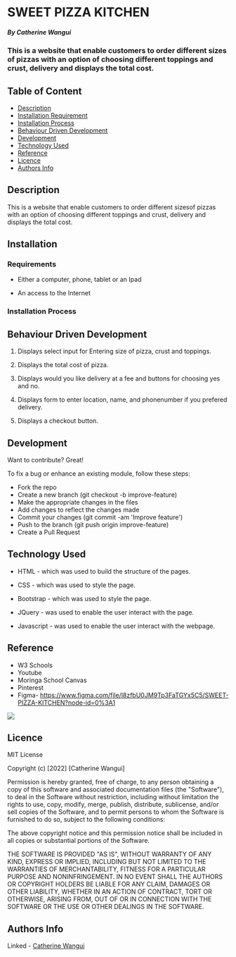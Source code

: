 # SWEET PIZZA KITCHEN

##### By Catherine Wangui
### This is a website that enable customers to order different sizes of pizzas with an option of choosing different toppings and crust, delivery and displays the total cost.

## Table of Content

+ [Description](#description)
+ [Installation Requirement](#Installation)
+ [Installation Process](#Installation-Process)
+ [Behaviour Driven Development](#Behavior-Driven-Development)
+ [Development](#Development)
+ [Technology Used](#technology-used)
+ [Reference](#reference)
+ [Licence](#licence)
+ [Authors Info](#author-Info)

## Description
<p>This is a website that enable customers to order different sizesof pizzas with an option of choosing different toppings and crust, delivery and displays the total cost.</p>

## Installation

### Requirements

* Either a computer, phone, tablet or an Ipad

* An access to the Internet

### Installation Process

## Behaviour Driven Development
1. Displays select input for Entering size of pizza, crust and toppings.

2. Displays the total cost of pizza.

3. Displays would you like delivery at a fee and buttons for choosing yes and no.

4.  Displays form to enter location, name, and phonenumber if you prefered delivery.

5. Displays a checkout button.
## Development
Want to contribute? Great!

To fix a bug or enhance an existing module, follow these steps:

* Fork the repo
* Create a new branch (git checkout -b improve-feature)
* Make the appropriate changes in the files
* Add changes to reflect the changes made
* Commit your changes (git commit -am 'Improve feature')
* Push to the branch (git push origin improve-feature)
* Create a Pull Request

## Technology Used
* HTML - which was used to build the structure of the pages.

* CSS - which was used to style the page.

* Bootstrap - which was used to style the page.

* JQuery - was used to enable the user interact with the page.

* Javascript - was used to enable the user interact with the webpage.

## Reference
* W3 Schools
* Youtube
* Moringa School Canvas
* Pinterest
* Figma- https://www.figma.com/file/l8zfbU0JM9Tp3FaTGYx5C5/SWEET-PIZZA-KITCHEN?node-id=0%3A1

![](../SWEET-PIZZA-KITCHEN/images/sweet.png)

## Licence

MIT License

Copyright (c) [2022] [Catherine Wangui]

Permission is hereby granted, free of charge, to any person obtaining a copy
of this software and associated documentation files (the "Software"), to deal
in the Software without restriction, including without limitation the rights
to use, copy, modify, merge, publish, distribute, sublicense, and/or sell
copies of the Software, and to permit persons to whom the Software is
furnished to do so, subject to the following conditions:

The above copyright notice and this permission notice shall be included in all
copies or substantial portions of the Software.

THE SOFTWARE IS PROVIDED "AS IS", WITHOUT WARRANTY OF ANY KIND, EXPRESS OR
IMPLIED, INCLUDING BUT NOT LIMITED TO THE WARRANTIES OF MERCHANTABILITY,
FITNESS FOR A PARTICULAR PURPOSE AND NONINFRINGEMENT. IN NO EVENT SHALL THE
AUTHORS OR COPYRIGHT HOLDERS BE LIABLE FOR ANY CLAIM, DAMAGES OR OTHER
LIABILITY, WHETHER IN AN ACTION OF CONTRACT, TORT OR OTHERWISE, ARISING FROM,
OUT OF OR IN CONNECTION WITH THE SOFTWARE OR THE USE OR OTHER DEALINGS IN THE
SOFTWARE.


## Authors Info

Linked - [Catherine Wangui](https://www.linkedin.com/in/catherine-wangui-721789176/)